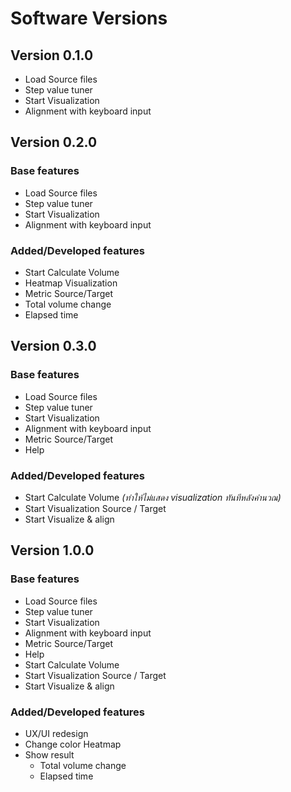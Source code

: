 # Software Versions
## Version 0.1.0
- Load Source files
- Step value tuner
- Start Visualization
- Alignment with keyboard input
## Version 0.2.0
### **Base features**
- Load Source files
- Step value tuner
- Start Visualization
- Alignment with keyboard input
### **Added/Developed features**
- Start Calculate Volume
- Heatmap Visualization
- Metric Source/Target
- Total volume change
- Elapsed time
## Version 0.3.0
### **Base features**
- Load Source files
- Step value tuner
- Start Visualization
- Alignment with keyboard input
- Metric Source/Target
- Help
### **Added/Developed features**
- Start Calculate Volume *(ทำให้ไม่แสดง visualization ทันทีหลังคำนวณ)*
- Start Visualization Source / Target
- Start Visualize & align
## Version 1.0.0
### **Base features**
- Load Source files
- Step value tuner
- Start Visualization
- Alignment with keyboard input
- Metric Source/Target
- Help
- Start Calculate Volume
- Start Visualization Source / Target
- Start Visualize & align
### **Added/Developed features**
- UX/UI redesign
- Change color Heatmap
- Show result
  - Total volume change
  - Elapsed time
